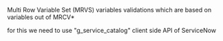 Multi Row Variable Set (MRVS) variables validations which are based on variables out of MRCV*

for this we need to use "g_service_catalog" client side API of ServiceNow

